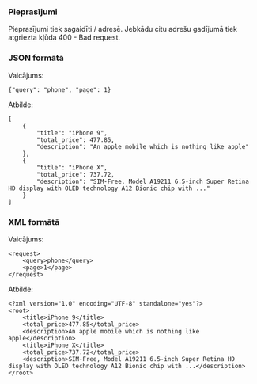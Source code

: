 ### Pieprasījumi
Pieprasījumi tiek sagaidīti / adresē.
Jebkādu citu adrešu gadījumā tiek atgriezta kļūda 400 - Bad request.


### JSON formātā
Vaicājums:
```
{"query": "phone", "page": 1}
```

Atbilde:
```
[
    {
        "title": "iPhone 9",
        "total_price": 477.85,
        "description": "An apple mobile which is nothing like apple"
    },
    {
        "title": "iPhone X",
        "total_price": 737.72,
        "description": "SIM-Free, Model A19211 6.5-inch Super Retina HD display with OLED technology A12 Bionic chip with ..."
    }
]
```

### XML formātā
Vaicājums:
```
<request>
    <query>phone</query>
    <page>1</page>
</request>
```

Atbilde:
```
<?xml version="1.0" encoding="UTF-8" standalone="yes"?>
<root>
    <title>iPhone 9</title>
    <total_price>477.85</total_price>
    <description>An apple mobile which is nothing like apple</description>
    <title>iPhone X</title>
    <total_price>737.72</total_price>
    <description>SIM-Free, Model A19211 6.5-inch Super Retina HD display with OLED technology A12 Bionic chip with ...</description>
</root>
```
